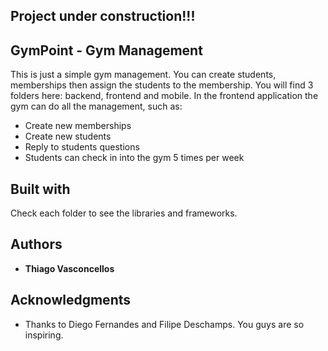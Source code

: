 ## Project under construction!!!

## GymPoint - Gym Management
This is just a simple gym management. You can create students, memberships then assign the students to the membership.
You will find 3 folders here: backend, frontend and mobile.
In the frontend application the gym can do all the management, such as:
 * Create new memberships
 * Create new students
 * Reply to students questions
 * Students can check in into the gym 5 times per week

## Built with

Check each folder to see the libraries and frameworks.

## Authors

* **Thiago Vasconcellos**

## Acknowledgments

* Thanks to Diego Fernandes and Filipe Deschamps. You guys are so inspiring.
